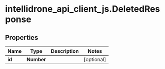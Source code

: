 # intellidrone_api_client_js.DeletedResponse

## Properties
Name | Type | Description | Notes
------------ | ------------- | ------------- | -------------
**id** | **Number** |  | [optional] 


